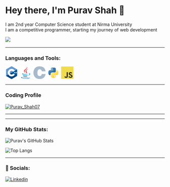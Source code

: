 # Hey there, I'm Purav Shah 👋

 I am 2nd year Computer Science student at Nirma University  
 I am a competitive programmer, starting my journey of web development<p>
 <img src="https://user-images.githubusercontent.com/74038190/212284087-bbe7e430-757e-4901-90bf-4cd2ce3e1852.gif" width="35" vertical-align="bottom">

---

### Languages and Tools:
<p align="left"> 
  <img src="https://raw.githubusercontent.com/devicons/devicon/master/icons/cplusplus/cplusplus-original.svg" alt="cpp" width="40" height="40"/> 
  <img src="https://raw.githubusercontent.com/devicons/devicon/master/icons/java/java-original.svg" alt="java" width="40" height="40"/> 
  <img src="https://raw.githubusercontent.com/devicons/devicon/master/icons/c/c-original.svg" alt="c" width="40" height="40"/> 
  <img src="https://raw.githubusercontent.com/devicons/devicon/master/icons/python/python-original.svg" alt="python" width="40" height="40"/> 
  <img src="https://raw.githubusercontent.com/devicons/devicon/master/icons/javascript/javascript-original.svg" alt="javascript" width="40" height="40"/> 
</p>

---

### Coding Profile

<a href="https://codeforces.com/profile/Purav_Shah07" target="blank"><img align="center" src="https://raw.githubusercontent.com/rahuldkjain/github-profile-readme-generator/master/src/images/icons/Social/codeforces.svg" alt="Purav_Shah07" height="50" width="40" /></a>

---

---

###  My GitHub Stats:

![Purav's GitHub Stats](https://github-readme-stats.vercel.app/api?username=PuravShah07&show_icons=true&theme=radical)

![Top Langs](https://github-readme-stats.vercel.app/api/top-langs/?username=PuravShah07&layout=compact&theme=radical)

---

### 🔗 Socials:
[![Linkedin](https://img.shields.io/badge/-LinkedIn-blue?style=for-the-badge&logo=linkedin&logoColor=white)](https://www.linkedin.com/in/purav-shah-40a776331/)  

